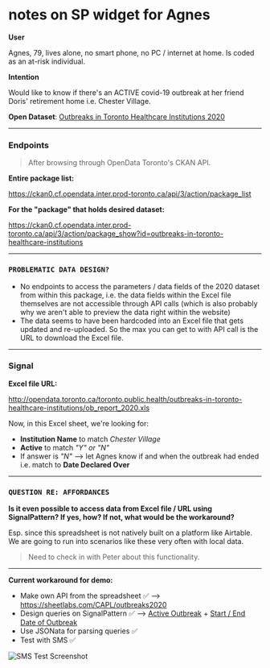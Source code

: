 # notes on SP widget for Agnes

**User**

Agnes, 79, lives alone, no smart phone, no PC / internet at home. Is coded as an at-risk individual.

**Intention**

Would like to know if there's an ACTIVE covid-19 outbreak at her friend Doris' retirement home i.e. Chester Village.


**Open Dataset**: [Outbreaks in Toronto Healthcare Institutions 2020](https://open.toronto.ca/dataset/outbreaks-in-toronto-healthcare-institutions/)

--------------------------------------------------

### Endpoints

> After browsing through OpenData Toronto's CKAN API.


**Entire package list:**

https://ckan0.cf.opendata.inter.prod-toronto.ca/api/3/action/package_list

**For the "package" that holds desired dataset:**

https://ckan0.cf.opendata.inter.prod-toronto.ca/api/3/action/package_show?id=outbreaks-in-toronto-healthcare-institutions

------------------------------

### `PROBLEMATIC DATA DESIGN?`

- No endpoints to access the parameters / data fields of the 2020 dataset from within this package, i.e. the data fields within the Excel file themselves are not accessible through API calls (which is also probably why we aren't able to preview the data right within the website)
- The data seems to have been hardcoded into an Excel file that gets updated and re-uploaded. So the max you can get to with API call is the URL to download the Excel file.

------------------------------

### Signal

  **Excel file URL:**

  http://opendata.toronto.ca/toronto.public.health/outbreaks-in-toronto-healthcare-institutions/ob_report_2020.xls

  Now, in this Excel sheet, we're looking for:

 - __Institution Name__ to match _Chester Village_
 - __Active__ to match _"Y" or "N"_
 - If answer is _"N"_ --> let Agnes know if and when the outbreak had ended i.e. match to __Date Declared Over__

------------------------------

### `QUESTION RE: AFFORDANCES`

**Is it even possible to access data from Excel file / URL using SignalPattern?
If yes, how? If not, what would be the workaround?** <br>

Esp. since this spreadsheet is not natively built on a platform like Airtable. We are going to run into scenarios like these very often with local data. <br>

> Need to check in with Peter about this functionality.

------------------------------

**Current workaround for demo:**

- Make own API from the spreadsheet ✅ --> https://sheetlabs.com/CAPL/outbreaks2020
- Design queries on SignalPattern ✅ --> [Active Outbreak](https://www.signalpattern.com/patterns/nravella/3SNS0CVv!result) + [Start / End Date of Outbreak](https://www.signalpattern.com/patterns/nravella/3SNS0CVv!result_info)
- Use JSONata for parsing queries ✅
- Test with SMS ✅

![SMS Test Screenshot](https:pasteboard.co/J7hjhl0Q.jpg)
